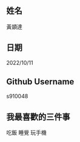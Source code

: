 姓名
----
黃顗達

日期
----
2022/10/11

Github Username
---------------
s910048

我最喜歡的三件事
---------------
吃飯 睡覺  玩手機

